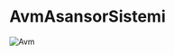# AvmAsansorSistemi
![Avm](https://user-images.githubusercontent.com/76952086/125658258-acd828c2-309b-4000-a501-c92e6b330d0c.gif)
